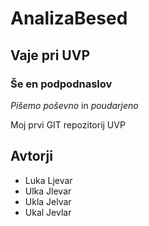 # AnalizaBesed
## Vaje pri UVP
### Še en podpodnaslov
_Pišemo poševno_ in *poudarjeno*

Moj prvi GIT repozitorij
UVP

## Avtorji

- Luka Ljevar
- Ulka Jlevar
- Ukla Jelvar
- Ukal Jevlar
